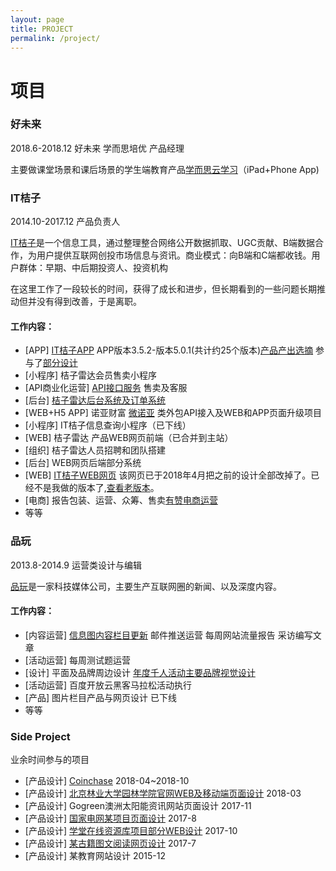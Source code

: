 ```yaml
---
layout: page
title: PROJECT
permalink: /project/
---
```


# 项目
### 好未来  
2018.6-2018.12 好未来 学而思培优 产品经理

主要做课堂场景和课后场景的学生端教育产品[学而思云学习](https://itunes.apple.com/cn/app/id1327715695)（iPad+Phone App)


### IT桔子
2014.10-2017.12 产品负责人

[IT桔子](https://www.itjuzi.com/)是一个信息工具，通过整理整合网络公开数据抓取、UGC贡献、B端数据合作，为用户提供互联网创投市场信息与资讯。商业模式：向B端和C端都收钱。用户群体：早期、中后期投资人、投资机构

在这里工作了一段较长的时间，获得了成长和进步，但长期看到的一些问题长期推动但并没有得到改善，于是离职。

#### 工作内容：
* [APP] [IT桔子APP](https://itunes.apple.com/cn/app/id915709839) APP版本3.5.2-版本5.0.1(共计约25个版本)[产品产出选摘](https://ruolan.github.io/product/itjuzi-app-part.html/) 参与了[部分设计](https://ruolan.github.io/design/2017/09/10/itjuzi-app-design.html/)
* [小程序] 桔子雷达会员售卖小程序
* [API商业化运营] [API接口服务](https://www.itjuzi.com/api/) 售卖及客服
* [后台] [桔子雷达后台系统及订单系统](https://ruolan.github.io/product/itjuzi-radar-manage-system.html/)
* [WEB+H5 APP] 诺亚财富 [微诺亚](https://itunes.apple.com/cn/app/id700524268) 类外包API接入及WEB和APP页面升级项目
* [小程序] IT桔子信息查询小程序（已下线）
* [WEB] 桔子雷达 产品WEB网页前端（已合并到主站）
* [组织] 桔子雷达人员招聘和团队搭建
* [后台] WEB网页后端部分系统
* [WEB] [IT桔子WEB网页](https://www.itjuzi.com/) 该网页已于2018年4月把之前的设计全部改掉了。已经不是我做的版本了,[查看老版本](https://ruolan.github.io/design/2015/11/10/itjuzi-website-design.html/)。
* [电商] 报告包装、运营、众筹、售卖[有赞电商运营](https://h5.youzan.com/v2/showcase/homepage?alias=1aq9ufeen)
* 等等


### 品玩
2013.8-2014.9 运营类设计与编辑

[品玩](http://www.pingwest.com/)是一家科技媒体公司，主要生产互联网圈的新闻、以及深度内容。

#### 工作内容：

* [内容运营] [信息图内容栏目更新](http://www.pingwest.com/?s=pingraphic) 邮件推送运营 每周网站流量报告 采访编写文章
* [活动运营] 每周测试题运营
* [设计] 平面及品牌周边设计 [年度千人活动主要品牌视觉设计](http://sync2013bj.pingwest.com/)
* [活动运营] 百度开放云黑客马拉松活动执行
* [产品] 图片栏目产品与网页设计 已下线
* 等等


### Side Project

业余时间参与的项目

* [产品设计] [Coinchase](https://coinchase.com/) 2018-04~2018-10
* [产品设计] [北京林业大学园林学院官网WEB及移动端页面设计](https://ruolan.github.io/design/2018/03/26/beijing-forestry-university-la-school-website-design.hmtl/) 2018-03
* [产品设计] Gogreen澳洲太阳能资讯网站页面设计 2017-11
* [产品设计] [国家电网某项目页面设计](https://ruolan.github.io/design/2017/08/10/national-grid-app.html/)  2017-8
* [产品设计] [学堂在线资源库项目部分WEB设计](https://ruolan.github.io/design/2017/10/10/xuetangx-mooc-website-design.html/) 2017-10
* [产品设计] [某古籍图文阅读网页设计](https://ruolan.github.io/design/2017/07/10/book-reading-website-design.html/) 2017-7
* [产品设计] 某教育网站设计 2015-12
